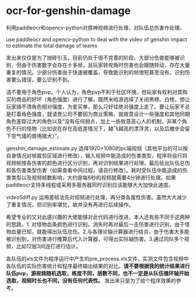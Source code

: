 # ocr-for-genshin-damage
利用paddleocr和opencv-python对原神视频进行处理，对队伍总伤害作处理。

use paddleocr and opencv-python to deal with the video of genshin impact to estimate the total damage of teams

发出来仅仅是为了抛砖引玉，目前仍处于很不完善的阶段，大部分伤害能够被识别，但由于伤害数字会存在十多帧，且玩家转视角时伤害也会跟随转动，存在大量重复的情况。少部分伤害由于快速被覆盖，导致能识别的帧很短甚至没有，识别伤害要么错误，要么识别不到。

请不要用于角色pvp。个人认为，角色pvp不利于社区环境，但玩家有权利对其购买的商品的好坏（角色强度）进行了解。既然米哈游选择了关闭黑榜、白榜，想让玩家搞不清角色相对强度，为爱买单，那么只好往绝对强度上走了。要让玩家不总是盯着角色强度，就请贵公司不要因为商业策略，就故意设计一些强度和其他同期角色差距过大的角色以及“没有任何弱点，加上一些故意恶心人的机制，非某个角色不行的怪物（比如说在存在高低差情况下，越飞越高的漂浮灵，以及后撤步会留下空气墙的兽境猎犬）”。

genshin_damage_estimate.py 选择1920×1080的pc端视频（其他平台的可以按自身情况对帧裁剪区域进行修改），输入视频中能造成的伤害类型，程序将自行将视频帧按各伤害的颜色进行区分识别，再对识别结果进行处理，最后给出队伍总伤和各伤害类型伤害（如需查看中间过程，请自行修改）。耗时受队伍中能造成的伤害类型以及视频帧数影响，大约是每6秒的视频就需要4分钟进行处理。如果paddleocr支持多线程或采用多服务器同时识别应该能够大大加快此速度。

video5diff.py 运用差帧法先对视频进行处理，再分类各属性伤害。虽然大大减少了重复情况，但识别率堪忧，故并没有再进行后续操作。

希望专业的又对此感兴趣的大佬能够对此代码进行改进，本人还有些不同于这两种的思路。1. 对怪物血条颜色进行识别，消失时再对最后一击伤害进行识别，由于怪物血量已知，就能得出队伍总伤。2.与各理论轴计算器进行结合，由于伤害大多能被识别到，对伤害进行推算后代入计算器，可得出实际轴伤害。3.通过同队多个视频，比如12层3间连打进行估计。

各队伍的xls文件为程序运行中产生的pre_process.xls文件，实测文件包含视频中各队伍的实际伤害统计和程序最终输出结果的对比。__请不要根据我的统计结果进行队伍pvp，源视频随机选取，练度不同，层数不同，也不一定是从队伍循环轴开始选取，视频时长也不同，没有任何代表性。__ 发出来只是为了给个程序效果的参考。
